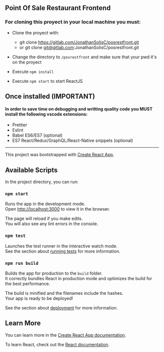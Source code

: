 ## Point Of Sale Restaurant Frontend

### For cloning this proyect in your local machine you must:

- Clone the proyect with:

  - git clone https://gitlab.com/JonathanSolisC/posrestfront.git
  - or git clone git@gitlab.com:JonathanSolisC/posrestfront.git

- Change the directory to `/posrestfront` and make sure that your pwd it's on the proyect
- Execute `npm install`
- Execute `npm start` to start ReactJS

## Once installed (IMPORTANT)

#### In order to save time on debugging and writting quality code you MUST install the following vscode extensions:

- Prettier
- Eslint
- Babel ES6/ES7 (optional)
- ES7 React/Redux/GraphQL/React-Native snippets (optional)

---

This project was bootstrapped with [Create React App](https://github.com/facebook/create-react-app).

## Available Scripts

In the project directory, you can run:

### `npm start`

Runs the app in the development mode.<br />
Open [http://localhost:3000](http://localhost:3000) to view it in the browser.

The page will reload if you make edits.<br />
You will also see any lint errors in the console.

### `npm test`

Launches the test runner in the interactive watch mode.<br />
See the section about [running tests](https://facebook.github.io/create-react-app/docs/running-tests) for more information.

### `npm run build`

Builds the app for production to the `build` folder.<br />
It correctly bundles React in production mode and optimizes the build for the best performance.

The build is minified and the filenames include the hashes.<br />
Your app is ready to be deployed!

See the section about [deployment](https://facebook.github.io/create-react-app/docs/deployment) for more information.

## Learn More

You can learn more in the [Create React App documentation](https://facebook.github.io/create-react-app/docs/getting-started).

To learn React, check out the [React documentation](https://reactjs.org/).
